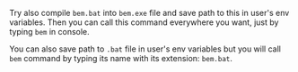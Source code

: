 Try also compile `bem.bat` into `bem.exe` file and save path to this in user's env variables.
Then you can call this command everywhere you want, just by typing `bem` in console.

You can also save path to `.bat` file in user's env variables but you will call `bem` command by typing its name with its extension:
`bem.bat`.
